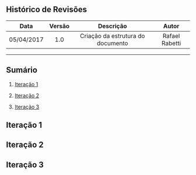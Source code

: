 ## Histórico de Revisões

| Data | Versão | Descrição | Autor |
|:----:|:------:|:---------:|:-----:|
|05/04/2017|1.0|Criação da estrutura do documento|Rafael Rabetti|

***

## Sumário

1. [Iteração 1](#1-iteração-1)

2. [Iteração 2](#2-iteração-2)

3. [Iteração 3](#3-iteração-3)

## Iteração 1

## Iteração 2

## Iteração 3